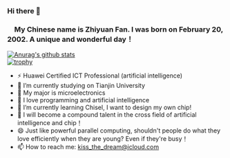 ### Hi there 👋    

### &ensp;&ensp;My Chinese name is Zhiyuan Fan. I was born on February 20, 2002. A unique and wonderful day！  


[![Anurag's github stats](https://github-readme-stats.vercel.app/api?username=Elvisambition)](https://github.com/anuraghazra/github-readme-stats)   
[![trophy](https://github-profile-trophy.vercel.app/?username=Elvisambition)](https://github.com/ryo-ma/github-profile-trophy)
- ⚡ Huawei Certified ICT Professional (artificial intelligence)
- 🔭 I’m currently studying on Tianjin University
- 🌱 My major is microelectronics
- 👯 I love programming and artificial intelligence
- 🤔 I’m currently learning Chisel, I want to design my own chip!
- 💬 I will become a compound talent in the cross field of artificial intelligence and chip！
- 😄 Just like powerful parallel computing, shouldn't people do what they love efficiently when they are young? Even if they're busy！
- 📫 How to reach me: kiss_the_dream@icloud.com    




<!--
**Elvisambition/Elvisambition** is a ✨ _special_ ✨ repository because its `README.md` (this file) appears on your GitHub profile.

Here are some ideas to get you started:

- 🔭 I’m currently working on ...
- 🌱 I’m currently learning ...
- 👯 I’m looking to collaborate on ...
- 🤔 I’m looking for help with ...
- 💬 Ask me about ...
- 📫 How to reach me: ...
- 😄 Pronouns: ...
- ⚡ Fun fact: ...
-->
